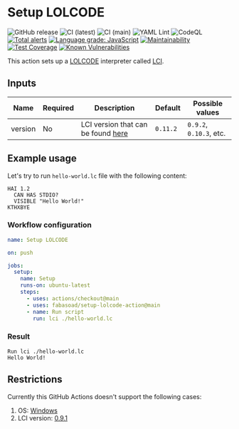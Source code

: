 # Setup LOLCODE

![GitHub release](https://img.shields.io/github/v/release/fabasoad/setup-lolcode-action?include_prereleases) ![CI (latest)](https://github.com/fabasoad/setup-lolcode-action/workflows/CI%20(latest)/badge.svg) ![CI (main)](https://github.com/fabasoad/setup-lolcode-action/workflows/CI%20(main)/badge.svg) ![YAML Lint](https://github.com/fabasoad/setup-lolcode-action/workflows/YAML%20Lint/badge.svg) ![CodeQL](https://github.com/fabasoad/setup-lolcode-action/workflows/CodeQL/badge.svg) [![Total alerts](https://img.shields.io/lgtm/alerts/g/fabasoad/setup-lolcode-action.svg?logo=lgtm&logoWidth=18)](https://lgtm.com/projects/g/fabasoad/setup-lolcode-action/alerts/) [![Language grade: JavaScript](https://img.shields.io/lgtm/grade/javascript/g/fabasoad/setup-lolcode-action.svg?logo=lgtm&logoWidth=18)](https://lgtm.com/projects/g/fabasoad/setup-lolcode-action/context:javascript) [![Maintainability](https://api.codeclimate.com/v1/badges/7c26e57f2c17d638150d/maintainability)](https://codeclimate.com/github/fabasoad/setup-lolcode-action/maintainability) [![Test Coverage](https://api.codeclimate.com/v1/badges/7c26e57f2c17d638150d/test_coverage)](https://codeclimate.com/github/fabasoad/setup-lolcode-action/test_coverage) [![Known Vulnerabilities](https://snyk.io/test/github/fabasoad/setup-lolcode-action/badge.svg?targetFile=package.json)](https://snyk.io/test/github/fabasoad/setup-lolcode-action?targetFile=package.json)

This action sets up a [LOLCODE](http://www.lolcode.org/) interpreter called [LCI](https://github.com/justinmeza/lci).

## Inputs

| Name    | Required | Description                                                                      | Default   | Possible values          |
|---------|----------|----------------------------------------------------------------------------------|-----------|--------------------------|
| version | No       | LCI version that can be found [here](https://github.com/justinmeza/lci/releases) | `0.11.2`  | `0.9.2`, `0.10.3`, etc.  |

## Example usage

Let's try to run `hello-world.lc` file with the following content:

```cobol
HAI 1.2
  CAN HAS STDIO?
  VISIBLE "Hello World!"
KTHXBYE
```

### Workflow configuration

```yaml
name: Setup LOLCODE

on: push

jobs:
  setup:
    name: Setup
    runs-on: ubuntu-latest
    steps:
      - uses: actions/checkout@main
      - uses: fabasoad/setup-lolcode-action@main
      - name: Run script
        run: lci ./hello-world.lc
```

### Result

```shell
Run lci ./hello-world.lc
Hello World!
```

## Restrictions

Currently this GitHub Actions doesn't support the following cases:

1. OS: [Windows](https://github.com/justinmeza/lci/issues/44)
1. LCI version: [0.9.1](https://github.com/fabasoad/setup-lolcode-action/runs/1470004150?check_suite_focus=true)
